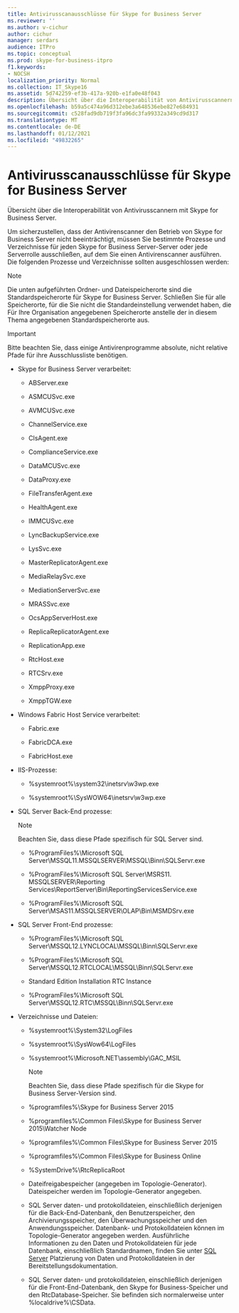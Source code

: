 ```yaml
---
title: Antivirusscanausschlüsse für Skype for Business Server
ms.reviewer: ''
ms.author: v-cichur
author: cichur
manager: serdars
audience: ITPro
ms.topic: conceptual
ms.prod: skype-for-business-itpro
f1.keywords:
- NOCSH
localization_priority: Normal
ms.collection: IT_Skype16
ms.assetid: 5d742259-ef3b-417a-920b-e1fa0e48f043
description: Übersicht über die Interoperabilität von Antivirusscannern mit Skype for Business Server.
ms.openlocfilehash: b59a5c474a96d312ebe3a648536ebe827e684931
ms.sourcegitcommit: c528fad9db719f3fa96dc3fa99332a349cd9d317
ms.translationtype: MT
ms.contentlocale: de-DE
ms.lasthandoff: 01/12/2021
ms.locfileid: "49832265"
---
```

# <a name="antivirus-scanning-exclusions-for-skype-for-business-server"></a>Antivirusscanausschlüsse für Skype for Business Server

Übersicht über die Interoperabilität von Antivirusscannern mit Skype for Business Server.

Um sicherzustellen, dass der Antivirenscanner den Betrieb von Skype for Business Server nicht beeinträchtigt, müssen Sie bestimmte Prozesse und Verzeichnisse für jeden Skype for Business Server-Server oder jede Serverrolle ausschließen, auf dem Sie einen Antivirenscanner ausführen. Die folgenden Prozesse und Verzeichnisse sollten ausgeschlossen werden:

> [!NOTE]
> Die unten aufgeführten Ordner- und Dateispeicherorte sind die Standardspeicherorte für Skype for Business Server. Schließen Sie für alle Speicherorte, für die Sie nicht die Standardeinstellung verwendet haben, die Für Ihre Organisation angegebenen Speicherorte anstelle der in diesem Thema angegebenen Standardspeicherorte aus.

> [!IMPORTANT]
> Bitte beachten Sie, dass einige Antivirenprogramme absolute, nicht relative Pfade für ihre Ausschlussliste benötigen.

- Skype for Business Server verarbeitet:

  - ABServer.exe

  - ASMCUSvc.exe

  - AVMCUSvc.exe

  - ChannelService.exe

  - ClsAgent.exe

  - ComplianceService.exe

  - DataMCUSvc.exe

  - DataProxy.exe

  - FileTransferAgent.exe

  - HealthAgent.exe

  - IMMCUSvc.exe
  
  - LyncBackupService.exe

  - LysSvc.exe

  - MasterReplicatorAgent.exe

  - MediaRelaySvc.exe

  - MediationServerSvc.exe

  - MRASSvc.exe

  - OcsAppServerHost.exe

  - ReplicaReplicatorAgent.exe

  - ReplicationApp.exe

  - RtcHost.exe

  - RTCSrv.exe

  - XmppProxy.exe

  - XmppTGW.exe

- Windows Fabric Host Service verarbeitet:

  - Fabric.exe

  - FabricDCA.exe

  - FabricHost.exe

- IIS-Prozesse:

  - %systemroot%\system32\inetsrv\w3wp.exe

  - %systemroot%\SysWOW64\inetsrv\w3wp.exe

- SQL Server Back-End prozesse:

    > [!NOTE]
    > Beachten Sie, dass diese Pfade spezifisch für SQL Server sind.

  - %ProgramFiles%\Microsoft SQL Server\MSSQL11.MSSQLSERVER\MSSQL\Binn\SQLServr.exe

  - %ProgramFiles%\Microsoft SQL Server\MSRS11. MSSQLSERVER\Reporting Services\ReportServer\Bin\ReportingServicesService.exe

  - %ProgramFiles%\Microsoft SQL Server\MSAS11.MSSQLSERVER\OLAP\Bin\MSMDSrv.exe

- SQL Server Front-End prozesse:

  - %ProgramFiles%\Microsoft SQL Server\MSSQL12.LYNCLOCAL\MSSQL\Binn\SQLServr.exe

  - %ProgramFiles%\Microsoft SQL Server\MSSQL12.RTCLOCAL\MSSQL\Binn\SQLServr.exe

  - Standard Edition Installation RTC Instance

  - %ProgramFiles%\Microsoft SQL Server\MSSQL12.RTC\MSSQL\Binn\SQLServr.exe

- Verzeichnisse und Dateien:

  - %systemroot%\System32\LogFiles

  - %systemroot%\SysWow64\LogFiles

  - %systemroot%\Microsoft.NET\assembly\GAC_MSIL

    > [!NOTE]
    > Beachten Sie, dass diese Pfade spezifisch für die Skype for Business Server-Version sind.

  - %programfiles%\Skype for Business Server 2015

  - %programfiles%\Common Files\Skype for Business Server 2015\Watcher Node

  - %programfiles%\Common Files\Skype for Business Server 2015

  - %programfiles%\Common Files\Skype for Business Online

  - %SystemDrive%\RtcReplicaRoot

  - Dateifreigabespeicher (angegeben im Topologie-Generator). Dateispeicher werden im Topologie-Generator angegeben.

  - SQL Server daten- und protokolldateien, einschließlich derjenigen für die Back-End-Datenbank, den Benutzerspeicher, den Archivierungsspeicher, den Überwachungsspeicher und den Anwendungsspeicher. Datenbank- und Protokolldateien können im Topologie-Generator angegeben werden. Ausführliche Informationen zu den Daten und Protokolldateien für jede Datenbank, einschließlich Standardnamen, finden Sie unter [SQL Server](https://technet.microsoft.com/library/67aa525b-8aa3-474f-827e-8e1d4697f30f.aspx) Platzierung von Daten und Protokolldateien in der Bereitstellungsdokumentation.

  - SQL Server daten- und protokolldateien, einschließlich derjenigen für die Front-End-Datenbank, den Skype for Business-Speicher und den RtcDatabase-Speicher. Sie befinden sich normalerweise unter %localdrive%\CSData.


